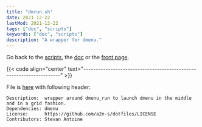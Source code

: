 ```yaml
---
title: "dmrun.sh"
date: 2021-12-22
lastMod: 2021-12-22
tags: ["doc", "scripts"]
keywords: ["doc", "scripts"]
description: "A wrapper for dmenu."
---
```

Go back to the [scripts](/public/doc/config/scripts), the [doc](/public/doc/config) or the [front page](/public).  

{{< code align="center" text="--------------------------------------------------------------------" >}}

File is [here](https://github.com/a2n-s/dotfiles/blob/main/scripts/dmrun.sh) with following header:
```
Description:  wrapper around dmenu_run to launch dmenu in the middle and in a grid fashion.
Dependencies: dmenu
License:      https://github.com/a2n-s/dotfiles/LICENSE 
Contributors: Stevan Antoine
```
